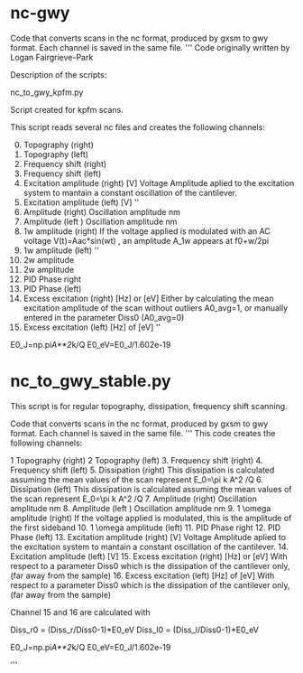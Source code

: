 # nc-gwy
 Code that converts scans in the nc format, produced by gxsm to gwy format. Each channel is saved in the same file. 
'''
Code originally written by Logan Fairgrieve-Park

Description of the scripts: 


nc_to_gwy_kpfm.py

Script created for kpfm scans. 

This script reads several nc files and  creates the following channels: 



0. Topography (right)
1. Topography (left)
2. Frequency shift (right)
3. Frequency shift (left)
4. Excitation amplitude (right) [V]            Voltage Amplitude aplied to the excitation system to mantain a constant oscillation of the cantilever. 
5. Excitation amplitude (left)  [V]             ''
6. Amplitude (right)                            Oscillation amplitude nm  
7. Amplitude (left )                            Oscillation amplitude nm
8. 1w amplitude  (right)                  If the voltage applied is modulated with an AC voltage V(t)=Aac*sin(wt) , an amplitude A_1w appears at f0+w/2pi
9. 1w amplitude (left)                   ''
10. 2w  amplitude
11. 2w  amplitude
12. PID Phase right 
13. PID Phase (left)
14. Excess excitation (right)  [Hz] or [eV]    Either by calculating the mean excitation amplitude of the scan without outliers A0_avg=1, or manually entered in the parameter Diss0 (A0_avg=0) 
15. Excess excitation (left)    [Hz] of [eV]    ''


E0_J=np.pi*A**2*k/Q
E0_eV=E0_J/1.602e-19

# nc_to_gwy_stable.py

This script is for regular topography, dissipation, frequency shift scanning. 

 Code that converts scans in the nc format, produced by gxsm to gwy format. Each channel is saved in the same file. 
'''
This code creates the following channels: 


1 Topography (right)
2 Topography (left)
3. Frequency shift (right)
4. Frequency shift (left)
5. Dissipation (right) This dissipation is calculated assuming the mean values of the scan represent E_0=\pi k A^2 /Q
6. Dissipation (left)  This dissipation is calculated assuming the mean values of the scan represent E_0=\pi k A^2 /Q
7. Amplitude (right)  Oscillation amplitude nm
8. Amplitude (left )  Oscillation amplitude nm
9. 1 \omega amplitude  (right) If the voltage applied is modulated, this is the amplitude of the first sideband
10. 1 \omega amplitude (left)
11. PID Phase right 
12. PID Phase (left)
13. Excitation amplitude (right) [V]            Voltage Amplitude aplied to the excitation system to mantain a constant oscillation of the cantilever. 
14. Excitation amplitude (left)  [V]
15. Excess excitation (right)  [Hz] or [eV]     With respect to a parameter Diss0 which is the dissipation of the cantilever only, (far away from the sample)
16. Excess excitation (left)    [Hz] of [eV]    With respect to a parameter Diss0 which is the dissipation of the cantilever only, (far away from the sample)

Channel 15 and 16 are calculated with 

Diss_r0 = (Diss_r/Diss0-1)*E0_eV
Diss_l0 = (Diss_l/Diss0-1)*E0_eV

E0_J=np.pi*A**2*k/Q
E0_eV=E0_J/1.602e-19

'''
